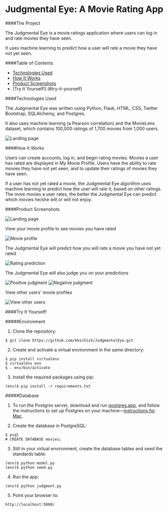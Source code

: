 Judgmental Eye: A Movie Rating App
===================================

####The Project

The Judgmental Eye is a movie ratings application where users can log in and rate movies they have seen. 

It uses machine learning to predict how a user will rate a movie they have not yet seen. 

####Table of Contents
- [Technologies Used](#technologies-used)
- [How It Works](#how-it-works)
- [Product Screenshots](#product-screenshots)
- [Try It Yourself!] (#try-it-yourself)

####Technologies Used

The Judgmental Eye was written using Python, Flask, HTML, CSS, Twitter Bootstrap, SQLAlchemy, and Postgres.

It also uses machine learning (a Pearson correlation) and the MovieLens dataset, which contains 100,000 ratings of 1,700 movies from 1,000 users.

![Landing page](/static/screenshots/landingpage.png)

####How It Works

Users can create accounts, log in, and begin rating movies. Movies a user has rated are displayed in My Movie Profile. Users have the ability to rate movies they have not yet seen, and to update their ratings of movies they have seen.

If a user has not yet rated a movie, the Judgmental Eye algorithm uses machine learning to predict how the user will rate it, based on other ratings. The more movies a user rates, the better the Judgmental Eye can predict which movies he/she will or will not enjoy.

####Product Screenshots

![Landing page](/static/screenshots/landingpage.png)

View your movie profile to see movies you have rated

![Movie profile](/static/screenshots/movieprofile.png)

The Judgmental Eye will predict how you will rate a movie you have not yet rated

![Rating prediction](/static/screenshots/ratingprediction.png)

The Judgmental Eye will also judge you on your predictions

![Positive judgment](/static/screenshots/eyejudgmentpositive.png)
![Negative judgment](/static/screenshots/eyejudgmentnegative.png)

View other users' movie profiles

![View other users](/static/screenshots/viewotherusers.png)


####Try It Yourself!

#####Environment 

1) Clone the repository:

<pre><code>$ git clone https://github.com/kkschick/JudgmentalEye.git</code></pre>

2) Create and activate a virtual environment in the same directory: 

<pre><code>$ pip install virtualenv
$ virtualenv env
$ . env/bin/activate 
</code></pre>

3) Install the required packages using pip:

<pre><code>(env)$ pip install -r requirements.txt
</code></pre>

#####Database

1) To run the Postgres server, download and run [postgres.app](http://postgresapp.com/), and follow the instructions to set up Postgres on your machine—[instructions for Mac](http://postgresapp.com/documentation/cli-tools.html).  

2) Create the database in PostgreSQL:

<pre><code>$ psql
# CREATE DATABASE movies;
</code></pre>

3) Still in your virtual environment, create the database tables and seed the standards table:

<pre><code>(env)$ python model.py
(env)$ python seed.py
</code></pre>

4) Run the app: 

<pre><code>(env)$ python judgment.py
</code></pre>

5) Point your browser to:

<pre><code>http://localhost:5000/</code></pre>
